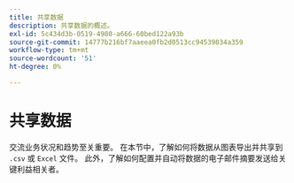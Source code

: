 ```yaml
---
title: 共享数据
description: 共享数据的概述。
exl-id: 5c434d3b-0519-4980-a666-60bed122a93b
source-git-commit: 14777b216bf7aaeea0fb2d0513cc94539034a359
workflow-type: tm+mt
source-wordcount: '51'
ht-degree: 0%

---
```


# 共享数据

交流业务状况和趋势至关重要。 在本节中，了解如何将数据从图表导出并共享到 `.csv` 或 `Excel` 文件。 此外，了解如何配置并自动将数据的电子邮件摘要发送给关键利益相关者。
